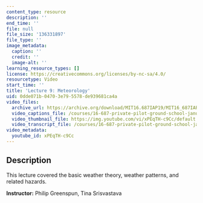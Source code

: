 ```yaml
---
content_type: resource
description: ''
end_time: ''
file: null
file_size: '136331897'
file_type: ''
image_metadata:
  caption: ''
  credit: ''
  image-alt: ''
learning_resource_types: []
license: https://creativecommons.org/licenses/by-nc-sa/4.0/
resourcetype: Video
start_time: ''
title: 'Lecture 9: Meteorology'
uid: 0dde071b-0470-3e79-5578-de939681ca4a
video_files:
  archive_url: https://archive.org/download/MIT16.687IAP19/MIT16_687IAP19_lec09_300k.mp4
  video_captions_file: /courses/16-687-private-pilot-ground-school-january-iap-2019/9db938a5a80b5e8d9c8982cdef8ca99f_xPEqTH-c9Cc.vtt
  video_thumbnail_file: https://img.youtube.com/vi/xPEqTH-c9Cc/default.jpg
  video_transcript_file: /courses/16-687-private-pilot-ground-school-january-iap-2019/c8704ca695b1d6a45a25e67b8095f6e2_xPEqTH-c9Cc.pdf
video_metadata:
  youtube_id: xPEqTH-c9Cc
---
```


Description
-----------

This lecture covered the basic weather theory, weather patterns, and related hazards.

**Instructor:** Philip Greenspun, Tina Srisvastava

